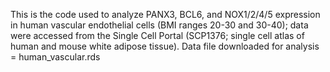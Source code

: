 This is the code used to analyze PANX3, BCL6, and NOX1/2/4/5 expression in human vascular endothelial cells (BMI ranges 20-30 and 30-40); data were accessed from the Single Cell Portal (SCP1376; single cell atlas of human and mouse white adipose tissue). Data file downloaded for analysis = human_vascular.rds
